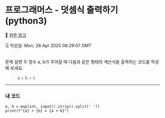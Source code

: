 # 프로그래머스 - 덧셈식 출력하기 (python3)

🔗 [원문 링크](https://velog.io/@tjeudeud/%ED%94%84%EB%A1%9C%EA%B7%B8%EB%9E%98%EB%A8%B8%EC%8A%A4-%EB%8D%A7%EC%85%88%EC%8B%9D-%EC%B6%9C%EB%A0%A5%ED%95%98%EA%B8%B0-python3)

🗓 작성일: Mon, 28 Apr 2025 08:29:57 GMT

<p><img alt="" src="https://velog.velcdn.com/images/tjeudeud/post/955ac803-50ce-44a0-8e64-4c25d2cbf0da/image.png" /></p>
<p>문제 설명
두 정수 a, b가 주어질 때 다음과 같은 형태의 계산식을 출력하는 코드를 작성해 보세요.</p>
<blockquote>
<p>a + b = c</p>
</blockquote>
<hr />
<h3 id="내-코드">내 코드</h3>
<pre><code>a, b = map(int, input().strip().split(' '))
print(f&quot;{a} + {b} = {a + b}&quot;)</code></pre>